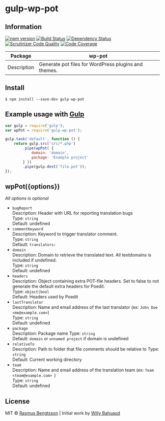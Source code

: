 # gulp-wp-pot

## Information

[![npm version](https://badge.fury.io/js/gulp-wp-pot.svg)](https://www.npmjs.com/package/gulp-wp-pot) [![Build Status](https://travis-ci.org/rasmusbe/gulp-wp-pot.svg?branch=master)](https://travis-ci.org/rasmusbe/gulp-wp-pot) [![Dependency Status](https://www.versioneye.com/user/projects/584abc1adf01d500374be6b6/badge.svg?style=flat-square)](https://www.versioneye.com/user/projects/584abc1adf01d500374be6b6) [![Scrutinizer Code Quality](https://scrutinizer-ci.com/g/rasmusbe/gulp-wp-pot/badges/quality-score.png?b=master)](https://scrutinizer-ci.com/g/rasmusbe/gulp-wp-pot/?branch=master) [![Code Coverage](https://scrutinizer-ci.com/g/rasmusbe/gulp-wp-pot/badges/coverage.png?b=master)](https://scrutinizer-ci.com/g/rasmusbe/gulp-wp-pot/?branch=master)

| Package     | wp-pot                                   |
| ----------- | ---------------------------------------- |
| Description | Generate pot files for WordPress plugins and themes. |


## Install

```
$ npm install --save-dev gulp-wp-pot
```


## Example usage with [Gulp](http://github.com/gulpjs/gulp)

```js
var gulp = require('gulp');
var wpPot = require('gulp-wp-pot');

gulp.task('default', function () {
    return gulp.src('src/*.php')
        .pipe(wpPot( {
            domain: 'domain',
            package: 'Example project'
        } ))
        .pipe(gulp.dest('file.pot'));
});
```


## wpPot({options})

*All options is optional*

- `bugReport`  
  Description: Header with URL for reporting translation bugs  
  Type: `string`  
  Default: undefined
- `commentKeyword`  
  Description: Keyword to trigger translator comment.  
  Type: `string`  
  Default: `translators:`
- `domain`  
  Description: Domain to retrieve the translated text. All textdomains is included if undefined.  
  Type: `string`   
  Default: undefined
- `headers`  
  Description: Object containing extra POT-file headers. Set to false to not generate the default extra headers for Poedit.  
  Type: `object|bool`  
  Default: Headers used by Poedit
- `lastTranslator`  
  Description: Name and email address of the last translator (ex: `John Doe <me@example.com>`)  
  Type: `string`    
  Default: undefined
- `package`  
  Description: Package name
  Type: `string`  
  Default: `domain` or `unnamed project` if domain is undefined
- `relativeTo`  
  Description: Path to folder that file comments should be relative to
  Type: `string`  
  Default: Current working directory
- `team`  
  Description: Name and email address of the translation team (ex: `Team <team@example.com> `)  
  Type: `string`    
  Default: undefined


## License

MIT © [Rasmus Bengtsson](https://github.com/rasmusbe) | Initial work by [Willy Bahuaud](https://github.com/willybahuaud)
